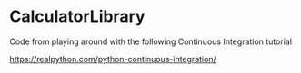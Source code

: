 # CalculatorLibrary

Code from playing around with the following Continuous Integration tutorial

https://realpython.com/python-continuous-integration/
